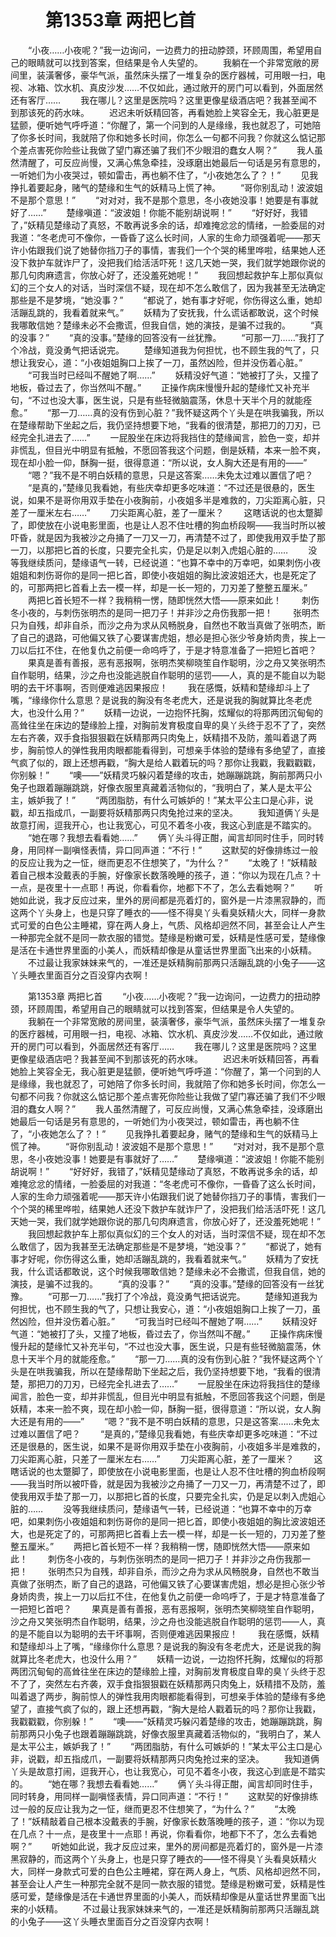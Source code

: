 # 　　第1353章 两把匕首
　　“小夜……小夜呢？”我一边询问，一边费力的扭动脖颈，环顾周围，希望用自己的眼睛就可以找到答案，但结果是令人失望的。
　　我躺在一个非常宽敞的房间里，装潢奢侈，豪华气派，虽然床头摆了一堆复杂的医疗器械，可用眼一扫，电视、冰箱、饮水机、真皮沙发……不仅如此，通过敞开的房门可以看到，外面居然还有客厅……
　　我在哪儿？这里是医院吗？这里更像星级酒店吧？我甚至闻不到那该死的药水味。
　　迟迟未听妖精回答，再看她脸上笑容全无，我心脏更是猛颤，便听她气呼呼道：“你醒了，第一个问到的人是缘缘，我也就忍了，可她陪了你多长时间，我就陪了你和她多长时间，你怎么一句都不问我？你就这么惦记那个差点害死你险些让我做了望门寡还骗了我们不少眼泪的蠢女人啊？”
　　我人虽然清醒了，可反应尚慢，又满心焦急牵挂，没琢磨出她最后一句话是另有意思的，一听她们为小夜哭过，顿如雷击，再也躺不住了，“小夜她怎么了？！”
　　见我挣扎着要起身，赌气的楚缘和生气的妖精马上慌了神。
　　“哥你别乱动！波波姐不是那个意思！”
　　“对对对，我不是那个意思，冬小夜她没事！她要是有事就好了……”
　　楚缘嗔道：“波波姐！你能不能别胡说啊！”
　　“好好好，我错了，”妖精见楚缘动了真怒，不敢再说多余的话，却难掩忿忿的情绪，一脸委屈的对我道：“冬老虎可不像你，一昏昏了这么长时间，人家的生命力顽强着呢——那天许小佑跟我们说了她替你挡刀子的事情，害我们一个个哭的稀里哗啦，结果她人还没下救护车就诈尸了，没把我们给活活吓死！这几天她一哭，我们就学她跟你说的那几句肉麻遗言，你放心好了，还没羞死她呢！”
　　我回想起救护车上那似真似幻的三个女人的对话，当时深信不疑，现在却不怎么敢信了，因为我甚至无法确定那些是不是梦境，“她没事？”
　　“都说了，她有事才好呢，你伤得这么重，她却活蹦乱跳的，我看着就来气。”
　　妖精为了安抚我，什么谎话都敢说，这个时候我哪敢信她？楚缘未必不会撒谎，但我自信，她的演技，是骗不过我的。
　　“真的没事？”
　　“真的没事。”楚缘的回答没有一丝犹豫。
　　“可那一刀……”我打了个冷战，竟没勇气把话说完。
　　楚缘知道我为何担忧，也不顾生我的气了，只想让我安心，道：“小夜姐姐胸口上挨了一刀，虽然凶险，但并没伤着心脏。”
　　“可我当时已经叫不醒她了啊……”
　　妖精没好气道：“她被打了头，又撞了地板，昏过去了，你当然叫不醒。”
　　正操作病床慢慢升起的楚缘忙又补充半句，“不过也没大事，医生说，只是有些轻微脑震荡，休息十天半个月的就能痊愈。”
　　“那一刀……真的没有伤到心脏？”我怀疑这两个丫头是在哄我骗我，所以在楚缘帮助下坐起之后，我仍坚持想要下地，“我看的很清楚，那把刀的刀刃，已经完全扎进去了……”
　　一屁股坐在床边将我挡住的楚缘闻言，脸色一变，却并非慌乱，但目光中明显有抵触，不愿回答我这个问题，倒是妖精，本来一脸不爽，现在却小脸一仰，酥胸一挺，很得意道：“所以说，女人胸大还是有用的——”
　　“嗯？”我不是不明白妖精的意思，只是这答案……未免太过难以置信了吧？
　　“是真的，”楚缘见我看她，有些庆幸却更多吃味道：“不过还是很悬的，医生说，如果不是哥你用双手垫在小夜胸前，小夜姐多半是难救的，刀尖距离心脏，只差了一厘米左右……”
　　刀尖距离心脏，差了一厘米？
　　这瞎话说的也太蹩脚了，即使放在小说电影里面，也是让人忍不住吐槽的狗血桥段啊——我当时所以被吓昏，就是因为我被沙之舟捅了一刀又一刀，再清楚不过了，即使我用双手垫了那一刀，以那把匕首的长度，只要完全扎实，仍是足以刺入虎姐心脏的……
　　没等我继续质问，楚缘语气一转，已经说道：“也算不幸中的万幸吧，如果刺伤小夜姐姐和刺伤哥你的是同一把匕首，即使小夜姐姐的胸比波波姐还大，也是死定了的，可那两把匕首看上去一模一样，却是一长一短的，刀刃差了整整五厘米。”
　　两把匕首长短不一样？我稍稍一愣，随即恍然大悟——原来如此！
　　刺伤冬小夜的，与刺伤张明杰的是同一把刀子！并非沙之舟伤我那一把！
　　张明杰只为自残，却非自杀，而沙之舟为求从风畅脱身，自然也不敢当真做了张明杰，断了自己的退路，可他偏又铁了心要谋害虎姐，想必是担心张少爷身娇肉贵，挨上一刀以后扛不住，在他复仇之前便一命呜呼了，于是才特意准备了一把短匕首吧？
　　果真是善有善报，恶有恶报啊，张明杰笑柳晓笙自作聪明，沙之舟又笑张明杰自作聪明，结果，沙之舟也没能逃脱自作聪明的惩罚——人，真的是不能自以为聪明的去干坏事啊，否则便难逃因果报应！
　　我在感慨，妖精和楚缘却斗上了嘴，“缘缘你什么意思？是说我的胸没有冬老虎大，还是说我的胸就算比冬老虎大，也没什么用？”
　　妖精一边说，一边抱怀托胸，炫耀似的将那两团沉甸甸的高耸往坐在床边的楚缘脸上撞，对胸前发育极度自卑的臭丫头终于忍不了了，突然左右齐袭，双手食指狠狠戳在妖精那两只肉兔上，妖精措不及防，羞叫着退了两步，胸前惊人的弹性我用肉眼都能看得到，可想亲手体验的楚缘有多绝望了，直接气疯了似的，跟上还想再戳，“胸大是给人戳着玩的吗？那你让我戳，我戳戳戳，你别躲！”
　　“噢——”妖精灵巧躲闪着楚缘的攻击，她蹦蹦跳跳，胸前那两只小兔子也跟着蹦蹦跳跳，好像衣服里真藏着活物似的，“我明白了，某人是太平公主，嫉妒我了！”
　　“两团脂肪，有什么可嫉妒的！”某太平公主口是心非，说戳，却五指成爪，一副要将妖精那两只肉兔抢过来的坚决。
　　我知道俩丫头是故意打闹，逗我开心，也让我宽心，可见不着冬小夜，我这心到底是不踏实的。
　　“她在哪？我想去看看她……”
　　俩丫头斗得正酣，闻言却同时住手，同时转身，用同样一副嗔怪表情，异口同声道：“不行！”
　　这默契的好像排练过一般的反应让我为之一怔，继而更忍不住想笑了，“为什么？”
　　“太晚了！”妖精敲着自己根本没戴表的手腕，好像家长数落晚睡的孩子，道：“你以为现在几点？十一点，是夜里十一点耶！再说，你看看你，地都下不了，怎么去看她啊？”
　　听她如此说，我才反应过来，里外的房间都是亮着灯的，窗外是一片漆黑寂静的，而这两个丫头身上，也是只穿了睡衣的——怪不得臭丫头看臭妖精火大，同样一身款式可爱的白色公主睡裙，穿在两人身上，气质、风格却迥然不同，甚至会让人产生一种那完全就不是同一款衣服的错觉。楚缘是粉嫩可爱，妖精是性感可爱，楚缘像是活在卡通世界里面的小美人，而妖精却像是从童话世界里面飞出来的小妖精。
　　不过最让我家妹妹来气的，一准还是妖精胸前那两只活蹦乱跳的小兔子——这丫头睡衣里面百分之百没穿内衣啊！

　　第1353章 两把匕首
　　“小夜……小夜呢？”我一边询问，一边费力的扭动脖颈，环顾周围，希望用自己的眼睛就可以找到答案，但结果是令人失望的。
　　我躺在一个非常宽敞的房间里，装潢奢侈，豪华气派，虽然床头摆了一堆复杂的医疗器械，可用眼一扫，电视、冰箱、饮水机、真皮沙发……不仅如此，通过敞开的房门可以看到，外面居然还有客厅……
　　我在哪儿？这里是医院吗？这里更像星级酒店吧？我甚至闻不到那该死的药水味。
　　迟迟未听妖精回答，再看她脸上笑容全无，我心脏更是猛颤，便听她气呼呼道：“你醒了，第一个问到的人是缘缘，我也就忍了，可她陪了你多长时间，我就陪了你和她多长时间，你怎么一句都不问我？你就这么惦记那个差点害死你险些让我做了望门寡还骗了我们不少眼泪的蠢女人啊？”
　　我人虽然清醒了，可反应尚慢，又满心焦急牵挂，没琢磨出她最后一句话是另有意思的，一听她们为小夜哭过，顿如雷击，再也躺不住了，“小夜她怎么了？！”
　　见我挣扎着要起身，赌气的楚缘和生气的妖精马上慌了神。
　　“哥你别乱动！波波姐不是那个意思！”
　　“对对对，我不是那个意思，冬小夜她没事！她要是有事就好了……”
　　楚缘嗔道：“波波姐！你能不能别胡说啊！”
　　“好好好，我错了，”妖精见楚缘动了真怒，不敢再说多余的话，却难掩忿忿的情绪，一脸委屈的对我道：“冬老虎可不像你，一昏昏了这么长时间，人家的生命力顽强着呢——那天许小佑跟我们说了她替你挡刀子的事情，害我们一个个哭的稀里哗啦，结果她人还没下救护车就诈尸了，没把我们给活活吓死！这几天她一哭，我们就学她跟你说的那几句肉麻遗言，你放心好了，还没羞死她呢！”
　　我回想起救护车上那似真似幻的三个女人的对话，当时深信不疑，现在却不怎么敢信了，因为我甚至无法确定那些是不是梦境，“她没事？”
　　“都说了，她有事才好呢，你伤得这么重，她却活蹦乱跳的，我看着就来气。”
　　妖精为了安抚我，什么谎话都敢说，这个时候我哪敢信她？楚缘未必不会撒谎，但我自信，她的演技，是骗不过我的。
　　“真的没事？”
　　“真的没事。”楚缘的回答没有一丝犹豫。
　　“可那一刀……”我打了个冷战，竟没勇气把话说完。
　　楚缘知道我为何担忧，也不顾生我的气了，只想让我安心，道：“小夜姐姐胸口上挨了一刀，虽然凶险，但并没伤着心脏。”
　　“可我当时已经叫不醒她了啊……”
　　妖精没好气道：“她被打了头，又撞了地板，昏过去了，你当然叫不醒。”
　　正操作病床慢慢升起的楚缘忙又补充半句，“不过也没大事，医生说，只是有些轻微脑震荡，休息十天半个月的就能痊愈。”
　　“那一刀……真的没有伤到心脏？”我怀疑这两个丫头是在哄我骗我，所以在楚缘帮助下坐起之后，我仍坚持想要下地，“我看的很清楚，那把刀的刀刃，已经完全扎进去了……”
　　一屁股坐在床边将我挡住的楚缘闻言，脸色一变，却并非慌乱，但目光中明显有抵触，不愿回答我这个问题，倒是妖精，本来一脸不爽，现在却小脸一仰，酥胸一挺，很得意道：“所以说，女人胸大还是有用的——”
　　“嗯？”我不是不明白妖精的意思，只是这答案……未免太过难以置信了吧？
　　“是真的，”楚缘见我看她，有些庆幸却更多吃味道：“不过还是很悬的，医生说，如果不是哥你用双手垫在小夜胸前，小夜姐多半是难救的，刀尖距离心脏，只差了一厘米左右……”
　　刀尖距离心脏，差了一厘米？
　　这瞎话说的也太蹩脚了，即使放在小说电影里面，也是让人忍不住吐槽的狗血桥段啊——我当时所以被吓昏，就是因为我被沙之舟捅了一刀又一刀，再清楚不过了，即使我用双手垫了那一刀，以那把匕首的长度，只要完全扎实，仍是足以刺入虎姐心脏的……
　　没等我继续质问，楚缘语气一转，已经说道：“也算不幸中的万幸吧，如果刺伤小夜姐姐和刺伤哥你的是同一把匕首，即使小夜姐姐的胸比波波姐还大，也是死定了的，可那两把匕首看上去一模一样，却是一长一短的，刀刃差了整整五厘米。”
　　两把匕首长短不一样？我稍稍一愣，随即恍然大悟——原来如此！
　　刺伤冬小夜的，与刺伤张明杰的是同一把刀子！并非沙之舟伤我那一把！
　　张明杰只为自残，却非自杀，而沙之舟为求从风畅脱身，自然也不敢当真做了张明杰，断了自己的退路，可他偏又铁了心要谋害虎姐，想必是担心张少爷身娇肉贵，挨上一刀以后扛不住，在他复仇之前便一命呜呼了，于是才特意准备了一把短匕首吧？
　　果真是善有善报，恶有恶报啊，张明杰笑柳晓笙自作聪明，沙之舟又笑张明杰自作聪明，结果，沙之舟也没能逃脱自作聪明的惩罚——人，真的是不能自以为聪明的去干坏事啊，否则便难逃因果报应！
　　我在感慨，妖精和楚缘却斗上了嘴，“缘缘你什么意思？是说我的胸没有冬老虎大，还是说我的胸就算比冬老虎大，也没什么用？”
　　妖精一边说，一边抱怀托胸，炫耀似的将那两团沉甸甸的高耸往坐在床边的楚缘脸上撞，对胸前发育极度自卑的臭丫头终于忍不了了，突然左右齐袭，双手食指狠狠戳在妖精那两只肉兔上，妖精措不及防，羞叫着退了两步，胸前惊人的弹性我用肉眼都能看得到，可想亲手体验的楚缘有多绝望了，直接气疯了似的，跟上还想再戳，“胸大是给人戳着玩的吗？那你让我戳，我戳戳戳，你别躲！”
　　“噢——”妖精灵巧躲闪着楚缘的攻击，她蹦蹦跳跳，胸前那两只小兔子也跟着蹦蹦跳跳，好像衣服里真藏着活物似的，“我明白了，某人是太平公主，嫉妒我了！”
　　“两团脂肪，有什么可嫉妒的！”某太平公主口是心非，说戳，却五指成爪，一副要将妖精那两只肉兔抢过来的坚决。
　　我知道俩丫头是故意打闹，逗我开心，也让我宽心，可见不着冬小夜，我这心到底是不踏实的。
　　“她在哪？我想去看看她……”
　　俩丫头斗得正酣，闻言却同时住手，同时转身，用同样一副嗔怪表情，异口同声道：“不行！”
　　这默契的好像排练过一般的反应让我为之一怔，继而更忍不住想笑了，“为什么？”
　　“太晚了！”妖精敲着自己根本没戴表的手腕，好像家长数落晚睡的孩子，道：“你以为现在几点？十一点，是夜里十一点耶！再说，你看看你，地都下不了，怎么去看她啊？”
　　听她如此说，我才反应过来，里外的房间都是亮着灯的，窗外是一片漆黑寂静的，而这两个丫头身上，也是只穿了睡衣的——怪不得臭丫头看臭妖精火大，同样一身款式可爱的白色公主睡裙，穿在两人身上，气质、风格却迥然不同，甚至会让人产生一种那完全就不是同一款衣服的错觉。楚缘是粉嫩可爱，妖精是性感可爱，楚缘像是活在卡通世界里面的小美人，而妖精却像是从童话世界里面飞出来的小妖精。
　　不过最让我家妹妹来气的，一准还是妖精胸前那两只活蹦乱跳的小兔子——这丫头睡衣里面百分之百没穿内衣啊！
